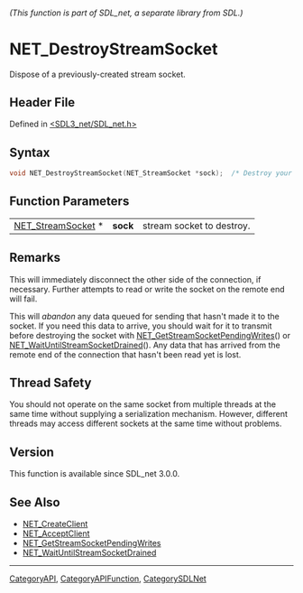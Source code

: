 ###### (This function is part of SDL_net, a separate library from SDL.)
# NET_DestroyStreamSocket

Dispose of a previously-created stream socket.

## Header File

Defined in [<SDL3_net/SDL_net.h>](https://github.com/libsdl-org/SDL_net/blob/main/include/SDL3_net/SDL_net.h)

## Syntax

```c
void NET_DestroyStreamSocket(NET_StreamSocket *sock);  /* Destroy your sockets when finished with them. Does not block, handles shutdown internally. */
```

## Function Parameters

|                                        |          |                           |
| -------------------------------------- | -------- | ------------------------- |
| [NET_StreamSocket](NET_StreamSocket) * | **sock** | stream socket to destroy. |

## Remarks

This will immediately disconnect the other side of the connection, if
necessary. Further attempts to read or write the socket on the remote end
will fail.

This will _abandon_ any data queued for sending that hasn't made it to the
socket. If you need this data to arrive, you should wait for it to transmit
before destroying the socket with
[NET_GetStreamSocketPendingWrites](NET_GetStreamSocketPendingWrites)() or
[NET_WaitUntilStreamSocketDrained](NET_WaitUntilStreamSocketDrained)(). Any
data that has arrived from the remote end of the connection that hasn't
been read yet is lost.

## Thread Safety

You should not operate on the same socket from multiple threads at the same
time without supplying a serialization mechanism. However, different
threads may access different sockets at the same time without problems.

## Version

This function is available since SDL_net 3.0.0.

## See Also

- [NET_CreateClient](NET_CreateClient)
- [NET_AcceptClient](NET_AcceptClient)
- [NET_GetStreamSocketPendingWrites](NET_GetStreamSocketPendingWrites)
- [NET_WaitUntilStreamSocketDrained](NET_WaitUntilStreamSocketDrained)

----
[CategoryAPI](CategoryAPI), [CategoryAPIFunction](CategoryAPIFunction), [CategorySDLNet](CategorySDLNet)

